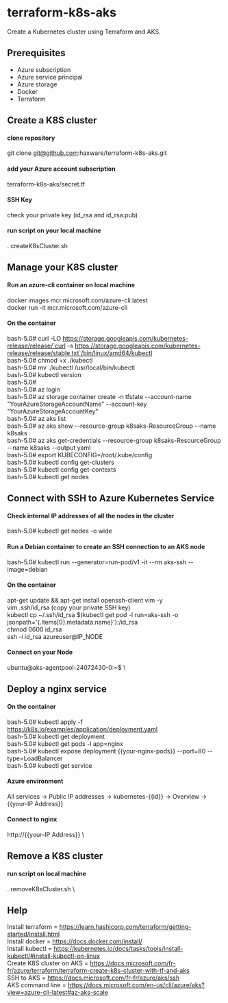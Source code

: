# terraform-k8s-aks
Create a Kubernetes cluster using Terraform and AKS.

## Prerequisites
- Azure subscription
- Azure service principal
- Azure storage
- Docker
- Terraform

## Create a K8S cluster
#### clone repository
git clone git@github.com:haxware/terraform-k8s-aks.git
#### add your Azure account subscription
terraform-k8s-aks/secret.tf
#### SSH Key
check your private key (id_rsa and id_rsa.pub)
#### run script on your local machine
. createK8sCluster.sh

## Manage your K8S cluster
#### Run an azure-cli container on local machine
docker images mcr.microsoft.com/azure-cli:latest \
docker run -it mcr.microsoft.com/azure-cli
#### On the container
bash-5.0# curl -LO https://storage.googleapis.com/kubernetes-release/release/`curl -s https://storage.googleapis.com/kubernetes-release/release/stable.txt`/bin/linux/amd64/kubectl \
bash-5.0# chmod +x ./kubectl \
bash-5.0# mv ./kubectl /usr/local/bin/kubectl \
bash-5.0# kubectl version \
bash-5.0# \
bash-5.0# az login  \
bash-5.0# az storage container create -n tfstate --account-name "YourAzureStorageAccountName" --account-key "YourAzureStorageAccountKey" \
bash-5.0# az aks list  \
bash-5.0# az aks show --resource-group k8saks-ResourceGroup --name k8saks \
bash-5.0# az aks get-credentials --resource-group k8saks-ResourceGroup --name k8saks --output yaml \
bash-5.0# export KUBECONFIG=/root/.kube/config \
bash-5.0# kubectl config get-clusters \
bash-5.0# kubectl config get-contexts \
bash-5.0# kubectl get nodes

## Connect with SSH to Azure Kubernetes Service
#### Check internal IP addresses of all the nodes in the cluster
bash-5.0# kubectl get nodes -o wide
#### Run a Debian container to create an SSH connection to an AKS node
bash-5.0# kubectl run --generator=run-pod/v1 -it --rm aks-ssh --image=debian
#### On the container
apt-get update && apt-get install openssh-client vim -y  \
vim .ssh/id_rsa (copy your private SSH key)  \
kubectl cp ~/.ssh/id_rsa $(kubectl get pod -l run=aks-ssh -o jsonpath='{.items[0].metadata.name}'):/id_rsa  \
chmod 0600 id_rsa  \
ssh -i id_rsa azureuser@IP_NODE
#### Connect on your Node
ubuntu@aks-agentpool-24072430-0:~$ \

## Deploy a nginx service
#### On the container
bash-5.0# kubectl apply -f https://k8s.io/examples/application/deployment.yaml \
bash-5.0# kubectl get deployment \
bash-5.0# kubectl get pods -l app=nginx \
bash-5.0# kubectl expose deployment {{your-nginx-pods}} --port=80 --type=LoadBalancer \
bash-5.0# kubectl get service
#### Azure environment
All services -> Public IP addresses -> kubernetes-{{id}} -> Overview -> {{your-IP Address}}
#### Connect to nginx
http://{{your-IP Address}} \

## Remove a K8S cluster
#### run script on local machine
. removeK8sCluster.sh \

## Help
Install terraform         = https://learn.hashicorp.com/terraform/getting-started/install.html \
Install docker            = https://docs.docker.com/install/ \
Install kubectl           = https://kubernetes.io/docs/tasks/tools/install-kubectl/#install-kubectl-on-linux \
Create K8S cluster on AKS = https://docs.microsoft.com/fr-fr/azure/terraform/terraform-create-k8s-cluster-with-tf-and-aks \
SSH to AKS                = https://docs.microsoft.com/fr-fr/azure/aks/ssh \
AKS command line          = https://docs.microsoft.com/en-us/cli/azure/aks?view=azure-cli-latest#az-aks-scale
